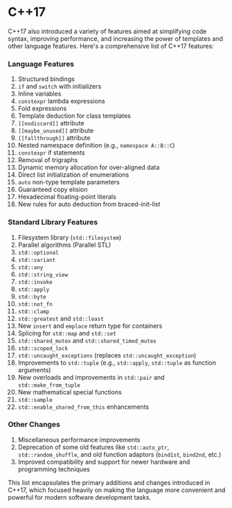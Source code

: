 # C++17
C++17 also introduced a variety of features aimed at simplifying code syntax, improving performance, and increasing the power of templates and other language features. Here's a comprehensive list of C++17 features:

### Language Features

1.  Structured bindings
2.  `if` and `switch` with initializers
3.  Inline variables
4.  `constexpr` lambda expressions
5.  Fold expressions
6.  Template deduction for class templates
7.  `[[nodiscard]]` attribute
8.  `[[maybe_unused]]` attribute
9.  `[[fallthrough]]` attribute
10.  Nested namespace definition (e.g., `namespace A::B::C`)
11.  `constexpr` if statements
12.  Removal of trigraphs
13.  Dynamic memory allocation for over-aligned data
14.  Direct list initialization of enumerations
15.  `auto` non-type template parameters
16.  Guaranteed copy elision
17.  Hexadecimal floating-point literals
18.  New rules for auto deduction from braced-init-list

### Standard Library Features

1.  Filesystem library (`std::filesystem`)
2.  Parallel algorithms (Parallel STL)
3.  `std::optional`
4.  `std::variant`
5.  `std::any`
6.  `std::string_view`
7.  `std::invoke`
8.  `std::apply`
9.  `std::byte`
10.  `std::not_fn`
11.  `std::clamp`
12.  `std::greatest` and `std::least`
13.  New `insert` and `emplace` return type for containers
14.  Splicing for `std::map` and `std::set`
15.  `std::shared_mutex` and `std::shared_timed_mutex`
16.  `std::scoped_lock`
17.  `std::uncaught_exceptions` (replaces `std::uncaught_exception`)
18.  Improvements to `std::tuple` (e.g., `std::apply`, `std::tuple` as function arguments)
19.  New overloads and improvements in `std::pair` and `std::make_from_tuple`
20.  New mathematical special functions
21.  `std::sample`
22.  `std::enable_shared_from_this` enhancements

### Other Changes

1.  Miscellaneous performance improvements
2.  Deprecation of some old features like `std::auto_ptr`, `std::random_shuffle`, and old function adaptors (`bind1st`, `bind2nd`, etc.)
3.  Improved compatibility and support for newer hardware and programming techniques

This list encapsulates the primary additions and changes introduced in C++17, which focused heavily on making the language more convenient and powerful for modern software development tasks.
